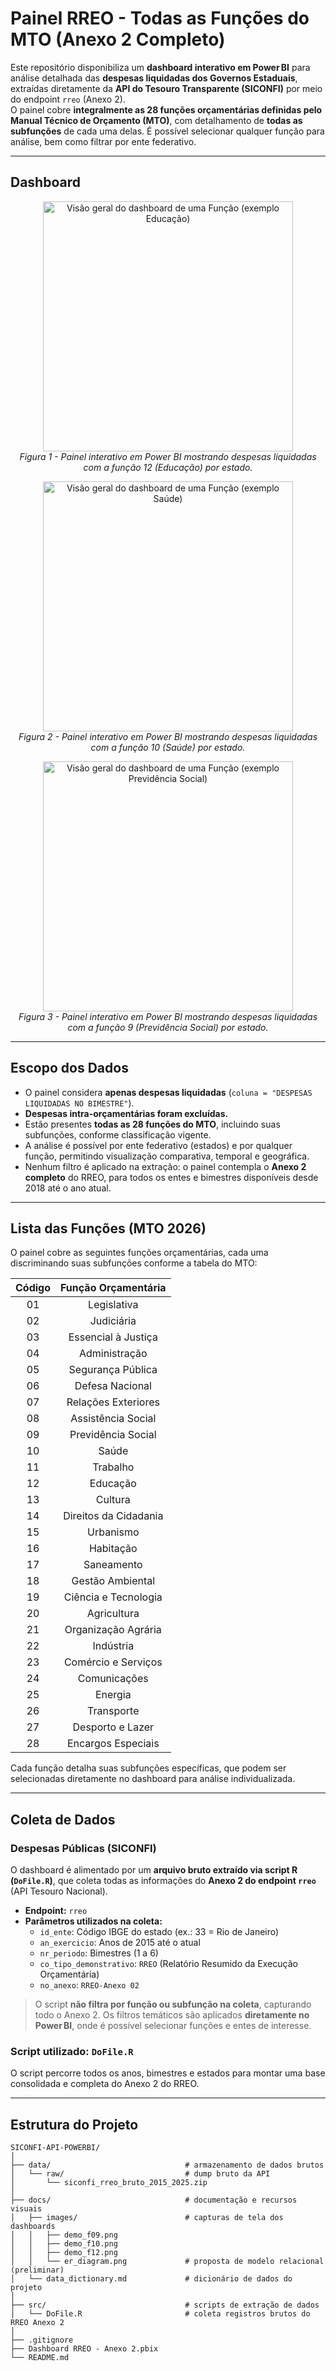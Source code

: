 # Painel RREO - Todas as Funções do MTO (Anexo 2 Completo)

Este repositório disponibiliza um **dashboard interativo em Power BI** para análise detalhada das **despesas liquidadas dos Governos Estaduais**, extraídas diretamente da **API do Tesouro Transparente (SICONFI)** por meio do endpoint `rreo` (Anexo 2).  
O painel cobre **integralmente as 28 funções orçamentárias definidas pelo Manual Técnico de Orçamento (MTO)**, com detalhamento de **todas as subfunções** de cada uma delas. É possível selecionar qualquer função para análise, bem como filtrar por ente federativo.

---

## Dashboard

<p align="center">
  <img src="docs/images/demo_f12.png" alt="Visão geral do dashboard de uma Função (exemplo Educação)" width="400px">
  <br>
  <em>Figura 1 - Painel interativo em Power BI mostrando despesas liquidadas com a função 12 (Educação) por estado.</em>
</p>

<p align="center">
  <img src="docs/images/demo_f10.png" alt="Visão geral do dashboard de uma Função (exemplo Saúde)" width="400px">
  <br>
  <em>Figura 2 - Painel interativo em Power BI mostrando despesas liquidadas com a função 10 (Saúde) por estado.</em>
</p>

<p align="center">
  <img src="docs/images/demo_f09.png" alt="Visão geral do dashboard de uma Função (exemplo Previdência Social)" width="400px">
  <br>
  <em>Figura 3 - Painel interativo em Power BI mostrando despesas liquidadas com a função 9 (Previdência Social) por estado.</em>
</p>

---

## Escopo dos Dados

- O painel considera **apenas despesas liquidadas** (`coluna = "DESPESAS LIQUIDADAS NO BIMESTRE"`).
- **Despesas intra-orçamentárias foram excluídas.**
- Estão presentes **todas as 28 funções do MTO**, incluindo suas subfunções, conforme classificação vigente.
- A análise é possível por ente federativo (estados) e por qualquer função, permitindo visualização comparativa, temporal e geográfica.
- Nenhum filtro é aplicado na extração: o painel contempla o **Anexo 2 completo** do RREO, para todos os entes e bimestres disponíveis desde 2018 até o ano atual.

---

## Lista das Funções (MTO 2026)

O painel cobre as seguintes funções orçamentárias, cada uma discriminando suas subfunções conforme a tabela do MTO:

| Código |           Função Orçamentária           |
|:------:|:---------------------------------------:|
|  01    |            Legislativa                  |
|  02    |            Judiciária                   |
|  03    |         Essencial à Justiça             |
|  04    |           Administração                 |
|  05    |         Segurança Pública               |
|  06    |          Defesa Nacional                |
|  07    |        Relações Exteriores              |
|  08    |         Assistência Social              |
|  09    |         Previdência Social              |
|  10    |               Saúde                     |
|  11    |              Trabalho                   |
|  12    |              Educação                   |
|  13    |               Cultura                   |
|  14    |       Direitos da Cidadania             |
|  15    |              Urbanismo                  |
|  16    |              Habitação                  |
|  17    |              Saneamento                 |
|  18    |         Gestão Ambiental                |
|  19    |       Ciência e Tecnologia              |
|  20    |            Agricultura                  |
|  21    |        Organização Agrária              |
|  22    |              Indústria                  |
|  23    |       Comércio e Serviços               |
|  24    |           Comunicações                  |
|  25    |               Energia                   |
|  26    |             Transporte                  |
|  27    |         Desporto e Lazer                |
|  28    |        Encargos Especiais               |

Cada função detalha suas subfunções específicas, que podem ser selecionadas diretamente no dashboard para análise individualizada.

---

## Coleta de Dados

### **Despesas Públicas (SICONFI)**

O dashboard é alimentado por um **arquivo bruto extraído via script R (`DoFile.R`)**, que coleta todas as informações do **Anexo 2 do endpoint `rreo`** (API Tesouro Nacional).

- **Endpoint:** `rreo`
- **Parâmetros utilizados na coleta:**
  - `id_ente`: Código IBGE do estado (ex.: 33 = Rio de Janeiro)
  - `an_exercicio`: Anos de 2015 até o atual
  - `nr_periodo`: Bimestres (1 a 6)
  - `co_tipo_demonstrativo`: `RREO` (Relatório Resumido da Execução Orçamentária)
  - `no_anexo`: `RREO-Anexo 02`

> O script **não filtra por função ou subfunção na coleta**, capturando todo o Anexo 2. Os filtros temáticos são aplicados **diretamente no Power BI**, onde é possível selecionar funções e entes de interesse.

### **Script utilizado: `DoFile.R`**

O script percorre todos os anos, bimestres e estados para montar uma base consolidada e completa do Anexo 2 do RREO.

---

## Estrutura do Projeto

```text
SICONFI-API-POWERBI/
│
├── data/                              # armazenamento de dados brutos
│   └── raw/                           # dump bruto da API
│       └── siconfi_rreo_bruto_2015_2025.zip
│
├── docs/                              # documentação e recursos visuais
│   ├── images/                        # capturas de tela dos dashboards
│   │   ├── demo_f09.png
│   │   ├── demo_f10.png
│   │   ├── demo_f12.png
│   │   └── er_diagram.png             # proposta de modelo relacional (preliminar)
│   └── data_dictionary.md             # dicionário de dados do projeto
│
├── src/                               # scripts de extração de dados
│   └── DoFile.R                       # coleta registros brutos do RREO Anexo 2
│
├── .gitignore
├── Dashboard RREO - Anexo 2.pbix
└── README.md
